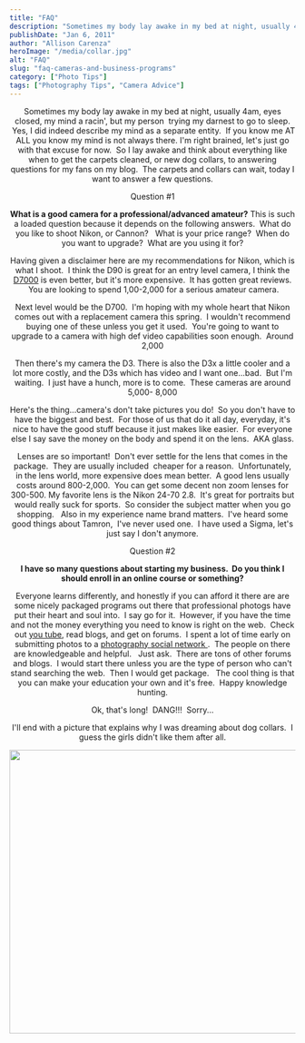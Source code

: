 ```yaml
---
title: "FAQ"
description: "Sometimes my body lay awake in my bed at night, usually 4am, eyes closed, my mind a racin&apos;, but my "
publishDate: "Jan 6, 2011"
author: "Allison Carenza"
heroImage: "/media/collar.jpg"
alt: "FAQ"
slug: "faq-cameras-and-business-programs"
category: ["Photo Tips"]
tags: ["Photography Tips", "Camera Advice"]
---
```


<p style="text-align: center;">Sometimes my body lay awake in my bed at night, usually 4am, eyes closed, my mind a racin&apos;, but my person  trying my darnest to go to sleep.  Yes, I did indeed describe my mind as a separate entity.  If you know me AT ALL you know my mind is not always there. I&apos;m right brained, let&apos;s just go with that excuse for now.  So I lay awake and think about everything like when to get the carpets cleaned, or new dog collars, to answering questions for my fans on my blog.  The carpets and collars can wait, today I want to answer a few questions.</p>
<p style="text-align: center;">Question #1</p>
<p style="text-align: center;"><strong>What is a good camera for a professional/advanced amateur?</strong> This is such a loaded question because it depends on the following answers.  What do you like to shoot Nikon, or Cannon?   What is your price range?  When do you want to upgrade?  What are you using it for?</p>
<p style="text-align: center;">Having given a disclaimer here are my recommendations for Nikon, which is what I shoot.  I think the D90 is great for an entry level camera, I think the <a href="http://imaging.nikon.com/products/imaging/lineup/digitalcamera/slr/d7000/index.htm">D7000</a> is even better, but it&apos;s more expensive.  It has gotten great reviews.  You are looking to spend 1,00-2,000 for a serious amateur camera.</p>
<p style="text-align: center;">Next level would be the D700.  I&apos;m hoping with my whole heart that Nikon comes out with a replacement camera this spring.  I wouldn&apos;t recommend buying one of these unless you get it used.  You&apos;re going to want to upgrade to a camera with high def video capabilities soon enough.  Around 2,000</p>
<p style="text-align: center;">Then there&apos;s my camera the D3. There is also the D3x a little cooler and a lot more costly, and the D3s which has video and I want one...bad.  But I&apos;m waiting.  I just have a hunch, more is to come.  These cameras are around 5,000- 8,000</p>
<p style="text-align: center;">Here&apos;s the thing...camera&apos;s don&apos;t take pictures you do!  So you don&apos;t have to have the biggest and best.  For those of us that do it all day, everyday, it&apos;s nice to have the good stuff because it just makes like easier.  For everyone else I say save the money on the body and spend it on the lens.  AKA glass.</p>
<p style="text-align: center;">Lenses are so important!  Don&apos;t ever settle for the lens that comes in the package.  They are usually included  cheaper for a reason.  Unfortunately, in the lens world, more expensive does mean better.  A good lens usually costs around 800-2,000.  You can get some decent non zoom lenses for 300-500. My favorite lens is the Nikon 24-70 2.8.  It&apos;s great for portraits but would really suck for sports.  So consider the subject matter when you go shopping.   Also in my experience name brand matters.  I&apos;ve heard some good things about Tamron,  I&apos;ve never used one.  I have used a Sigma, let&apos;s just say I don&apos;t anymore.</p>
<p style="text-align: center;">Question #2</p>
<p style="text-align: center;"><strong>I have so many questions about starting my business.  Do you think I should enroll in an online course or something?</strong></p>
<p style="text-align: center;">Everyone learns differently, and honestly if you can afford it there are are some nicely packaged programs out there that professional photogs have put their heart and soul into.  I say go for it.  However, if you have the time and not the money everything you need to know is right on the web.  Check out <a href="http://www.youtube.com/results?search_query=photography&amp;aq=f">you tube</a>, read blogs, and get on forums.  I spent a lot of time early on submitting photos to a <a href="http://www.picturesocial.com/">photography social network </a>.  The people on there are knowledgeable and helpful.   Just ask.  There are tons of other forums and blogs.  I would start there unless you are the type of person who can&apos;t stand searching the web.  Then I would get package.   The cool thing is that you can make your education your own and it&apos;s free.  Happy knowledge hunting.</p>
<p style="text-align: center;">Ok, that&apos;s long!  DANG!!!  Sorry...</p>
<p style="text-align: center;">I&apos;ll end with a picture that explains why I was dreaming about dog collars.  I guess the girls didn&apos;t like them after all.</p>
<p style="text-align: center;"><img class="aligncenter size-full wp-image-1912" title="collar" src="/media/collar.jpg" alt="" width="750" height="500"   /></p>
<p style="text-align: center;">
<p style="text-align: center;">
